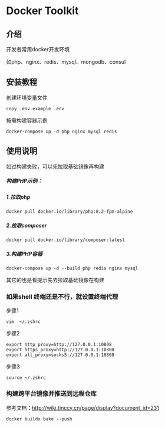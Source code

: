 # Docker Toolkit

## 介绍
开发者常用docker开发环境

如php、nginx、redis、mysql、mongodb、consul

## 安装教程

创建环境变量文件
```shell
copy .env.example .env
```
按需构建容器示例
```shell
docker-compose up -d php nginx mysql redis 
```

## 使用说明

如过构建失败，可以先拉取基础镜像再构建

##### 构建PHP示例：

##### 1.拉取php
```shell
docker pull docker.io/library/php:8.2-fpm-alpine
```
##### 2.拉取composer
```shell
docker pull docker.io/library/composer:latest
```
##### 3.构建PHP容器
```shell
docker-compose up -d --build php redis nginx mysql 
```
其它的也是看提示先去拉取基础镜像在构建

### 如果shell 终端还是不行，就设置终端代理
步骤1
```shell
vim  ~/.zshrc
```
步骤2
```shell
export http_proxy=http://127.0.0.1:10808
export https_proxy=http://127.0.0.1:10808
export all_proxy=socks5://127.0.0.1:10808
```
步骤3
```shell
source ~/.zshrc
```

### 构建跨平台镜像并推送到远程仓库
参考文档：http://wiki.tjnccy.cn/page/display?document_id=231
```shell
docker buildx bake --push
```